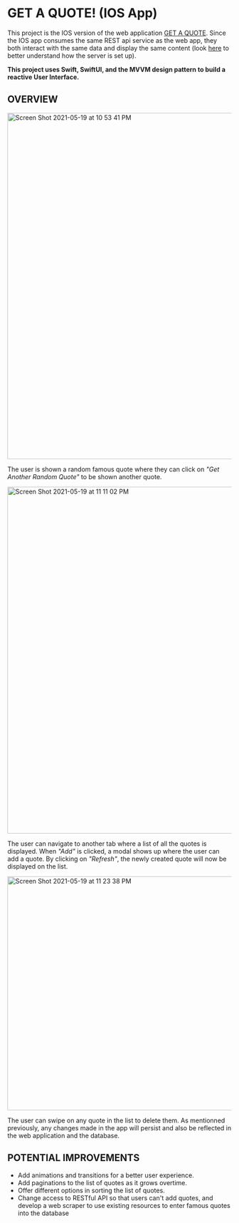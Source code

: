 # GET A QUOTE! (IOS App)
This project is the IOS version of the web application [GET A QUOTE](https://github.com/adrienhongcs/GET_A_QUOTE). Since the IOS app consumes the same REST api service as the web app, they both interact with the same data and display the same content (look [here](https://github.com/adrienhongcs/GET_A_QUOTE) to better understand how the server is set up).

**This project uses Swift, SwiftUI, and the MVVM design pattern to build a reactive User Interface.**

## OVERVIEW
<img width="777" alt="Screen Shot 2021-05-19 at 10 53 41 PM" src="https://user-images.githubusercontent.com/64567338/118911989-17c1b080-b8f5-11eb-9085-2ccbef32bb92.png">
<p>The user is shown a random famous quote where they can click on <i>"Get Another Random Quote"</i> to be shown another quote.</p>
        
<img width="778" alt="Screen Shot 2021-05-19 at 11 11 02 PM" src="https://user-images.githubusercontent.com/64567338/118913453-81db5500-b8f7-11eb-951e-55ee4a6548be.png">
<p>The user can navigate to another tab where a list of all the quotes is displayed. When <i>"Add"</i> is clicked, a modal shows up where the user can add a quote. By clicking on <i>"Refresh"</i>, the newly created quote will now be displayed on the list.</p>

<img width="525" alt="Screen Shot 2021-05-19 at 11 23 38 PM" src="https://user-images.githubusercontent.com/64567338/118914453-42ae0380-b8f9-11eb-8fd2-4a3c93e48fb0.png">
<p>The user can swipe on any quote in the list to delete them. As mentionned previously, any changes made in the app will persist and also be reflected in the web application and the database.</p>

## POTENTIAL IMPROVEMENTS
- Add animations and transitions for a better user experience.
- Add paginations to the list of quotes as it grows overtime.
- Offer different options in sorting the list of quotes.
- Change access to RESTful API so that users can't add quotes, and develop a web scraper to use existing resources to enter famous quotes into the database

